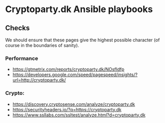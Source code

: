 # Cryptoparty.dk Ansible playbooks

## Checks

We should ensure that these pages give the highest possible character (of
course in the boundaries of sanity).

### Performance
- https://gtmetrix.com/reports/cryptoparty.dk/NOsfIdfp
- https://developers.google.com/speed/pagespeed/insights/?url=http://cryptoparty.dk/

### Crypto:
- https://discovery.cryptosense.com/analyze/cryptoparty.dk
- https://securityheaders.io/?q=https://cryptoparty.dk
- https://www.ssllabs.com/ssltest/analyze.html?d=cryptoparty.dk
